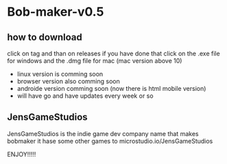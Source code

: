 # Bob-maker-v0.5

## how to download
click on tag and than on releases
if you have done that click on the .exe file for windows and the .dmg file for mac (mac version above 10)
- linux version is comming soon
- browser version also comming soon
- androide version comming soon (now there is html mobile version)
- will have go and have updates every week or so

## JensGameStudios
JensGameStudios is the indie game dev company name that makes bobmaker
it hase some other games to
microstudio.io/JensGameStudios

ENJOY!!!!!


